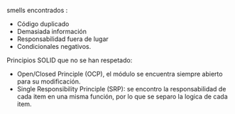 smells encontrados :
- Código duplicado
- Demasiada información 
- Responsabilidad fuera de lugar
- Condicionales negativos.

Principios SOLID que no se han respetado:
- Open/Closed Principle (OCP), el módulo se encuentra siempre abierto para su modificación.
- Single Responsibility Principle (SRP): se encontro la responsabilidad de cada item en una misma función, por lo que se separo la logica de cada item.  